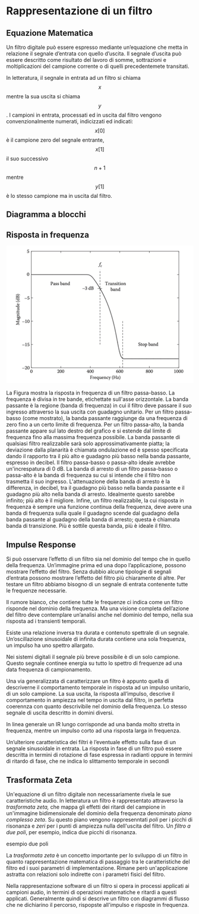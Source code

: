 # Rappresentazione di un filtro

## Equazione Matematica

Un filtro digitale può essere espresso mediante un’equazione che metta in relazione il segnale d’entrata con quello d’uscita. Il segnale d’uscita può essere descritto come risultato del lavoro di somme, sottrazioni e moltiplicazioni del campione corrente o di quelli precedentemete transitati.‌

In letteratura, il segnale in entrata ad un filtro si chiama $$x$$ mentre la sua uscita si chiama $$y$$ . I campioni in entrata, processati ed in uscita dal filtro vengono convenzionalmente numerati, indicizzati ed indicati: $$x[0]$$ è il campione zero del segnale entrante, $$x[1]$$ il suo successivo $$n+1$$mentre $$y[1]$$ è lo stesso campione ma in uscita dal filtro.

## Diagramma a blocchi

## Risposta in frequenza

![](../.gitbook/assets/screenshot-2020-05-31-12.13.18.png)

La Figura mostra la risposta in frequenza di un filtro passa-basso. La frequenza è divisa in tre bande, etichettate sull'asse orizzontale. La banda passante è la regione \(banda di frequenza\) in cui il filtro deve passare il suo ingresso attraverso la sua uscita con guadagno unitario. Per un filtro passa-basso \(come mostrato\), la banda passante raggiunge da una frequenza di zero fino a un certo limite di frequenza. Per un filtro passa-alto, la banda passante appare sul lato destro del grafico e si estende dal limite di frequenza fino alla massima frequenza possibile. La banda passante di qualsiasi filtro realizzabile sarà solo approssimativamente piatta; la deviazione dalla planarità è chiamata ondulazione ed è spesso specificata dando il rapporto tra il più alto e guadagno più basso nella banda passante, espresso in decibel. Il filtro passa-basso o passa-alto ideale avrebbe un'increspatura di 0 dB. La banda di arresto di un filtro passa-basso o passa-alto è la banda di frequenza su cui si intende che il filtro non trasmetta il suo ingresso. L'attenuazione della banda di arresto è la differenza, in decibel, tra il guadagno più basso nella banda passante e il guadagno più alto nella banda di arresto. Idealmente questo sarebbe infinito; più alto è il migliore. Infine, un filtro realizzabile, la cui risposta in frequenza è sempre una funzione continua della frequenza, deve avere una banda di frequenza sulla quale il guadagno scende dal guadagno della banda passante al guadagno della banda di arresto; questa è chiamata banda di transizione. Più è sottile questa banda, più è ideale il filtro.

## Impulse Response

Si può osservare l’effetto di un filtro sia nel dominio del tempo che in quello della frequenza. Un’immagine prima ed una dopo l’applicazione, possono mostrare l’effetto del filtro. Senza dubbio alcune tipologie di segnali d’entrata possono mostrare l’effetto del filtro più chiaramente di altre. Per testare un filtro abbiamo bisogno di un segnale di entrata contenente tutte le frequenze necessarie.

Il rumore bianco, che contiene tutte le frequenze ci indica come un filtro risponde nel dominio della frequenza. Ma una visione completa dell’azione del filtro deve contemplare un’analisi anche nel dominio del tempo, nella sua risposta ad i transienti temporali.

Esiste una relazione inversa tra durata e contenuto spettrale di un segnale. Un’oscillazione sinusoidale di infinita durata contiene una sola frequenza, un impulso ha uno spettro allargato.

Nei sistemi digitali il segnale più breve possibile è di un solo campione. Questo segnale continee energia su tutto lo spettro di frequenze ad una data frequenza di campionamento.

Una via generalizzata di caratterizzare un filtro è appunto quella di descriverne il comportamento temporale in risposta ad un impulso unitario, di un solo campione. La sua uscita, la risposta all’impulso, descrive il comportamento in ampiezza nel tempo in uscita dal filtro, in perfetta coerennza con quanto descrivibile nel dominio della frequenza. Lo stesso segnale di uscita descritto in domini diversi.

In linea generale un IR lungo corrisponde ad una banda molto stretta in frequenza, mentre un impulso corto ad una risposta larga in frequenza.

Un’ulteriore caratteristica dei filtri è l’eventuale effetto sulla fase di un segnale sinusoidale in entrata. La risposta in fase di un filtro può essere descritta in termini di rotazione di fase espressa in radianti oppure in termini di ritardo di fase, che ne indica lo slittamento temporale in secondi

## Trasformata Zeta

Un'equazione di un filtro digitale non necessariamente rivela le sue caratteristiche audio. In letteratura un filtro è rappresentato attraverso la _trasformata zeta,_ che mappa gli effetti dei ritardi del campione in un'immagine bidimensionale del dominio della frequenza denominato _piano complesso zeta_. Su questo piano vengono rappresenntati _poli_ per i picchi di risonanza e _zeri_ per i punti di ampiezza nulla dell'uscita del filtro. Un _filtro a due poli_, per esempio, indica due picchi di risonanza.

esempio due poli

La _trasformata zeta_ è un concetto importante per lo sviluppo di un filtro in quanto rappresentazione matematica di passaggio tra le caratteristiche del filtro ed i suoi parametri di implementazione. Rimane però un'applicazione astratta con relazioni solo indirette con i parametri fisici del filtro.

Nella rappresentazione software di un filtro si opera in processi applicati ai campioni audio, in termini di operazioni matematiche e ritardi a questi applicati. Generalmente quindi si descrive un filtro con diagrammi di flusso che ne dichiarino il percorso, rispopste all'impulso e risposte in frequenza.

